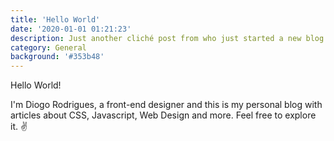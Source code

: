 ```yaml
---
title: 'Hello World'
date: '2020-01-01 01:21:23'
description: Just another cliché post from who just started a new blog. 😁
category: General
background: '#353b48'
---
```


Hello World!

I'm Diogo Rodrigues, a front-end designer and this is my personal blog with articles about CSS, Javascript, Web Design and more. Feel free to explore it. ✌
